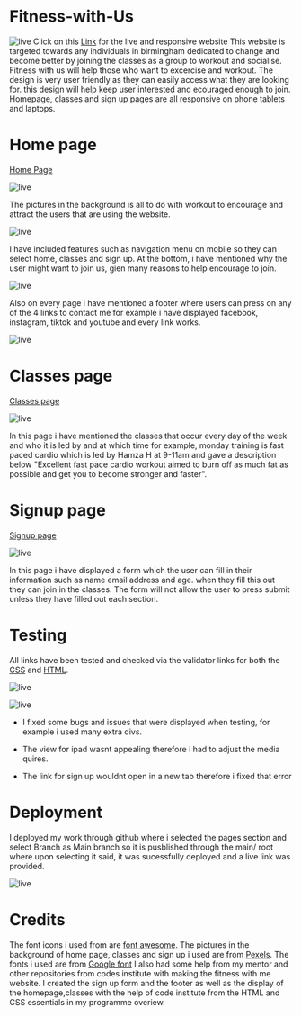 # Fitness-with-Us

![live](assets/css/images/live.png)
Click on this [Link](https://ui.dev/amiresponsive?url=https://ibraheemcodes.github.io/Fitness-with-Us/index.html) for the live and responsive website
This website is targeted towards any individuals in birmingham dedicated to change and become better by joining the classes as a group to workout and socialise. Fitness with us will help those who want to excercise and workout. 
The design is very user friendly as they can easily access what they are looking for.
this design will help keep user interested and ecouraged enough to join.
Homepage, classes and sign up pages are all responsive on phone tablets and laptops.

# Home page 
[Home Page](https://ibraheemcodes.github.io/Fitness-with-Us/index.html)

![live](assets/css/images/frontpage.png)

The pictures in the background is all to do with workout to encourage and attract the users that are using the website. 

![live](assets/css/images/tab.png)


I have included features such as navigation menu on mobile so they can select home, classes and sign up.
At the bottom, i have mentioned why the user might want to join us, gien many reasons to help encourage to join.

![live](assets/css/images/front2.png)

Also on every page i have mentioned a footer where users can press on any of the 4 links to contact me for example i have displayed facebook, instagram, tiktok and youtube and every link works.

![live](assets/css/images/btab.png)

# Classes page
[Classes page](https://ibraheemcodes.github.io/Fitness-with-Us/classes.html)

![live](assets/css/images/classes.png)

In this page i have mentioned the classes that occur every day of the week and who it is led by and at which time for example, monday training is fast paced cardio which is led by Hamza H at 9-11am and gave a description below "Excellent fast pace cardio workout aimed to burn off as much fat as possible and get you to become stronger and faster".

# Signup page
[Signup page](https://ibraheemcodes.github.io/Fitness-with-Us/signup.html)

![live](assets/css/images/signup.png)

In this page i have displayed a form which the user can fill in their information such as name email address and age. when they fill this out they can join in the classes. The form will not allow the user to press submit unless they have filled out each section.

# Testing
All links have been tested and checked via the validator links for both the [CSS](https://jigsaw.w3.org/css-validator/validator
) and [HTML](https://validator.w3.org/nu/#textarea
).

![live](assets/css/images/css.png)

![live](assets/css/images/html.png)


- I fixed some bugs and issues that were displayed when testing, for example i used many extra divs.

- The view for ipad wasnt appealing therefore i had to adjust the media quires.

- The link for sign up wouldnt open in a new tab therefore i fixed that error

# Deployment
I deployed my work through github where i selected the pages section and select Branch as Main branch so it is pusblished through the main/ root where upon selecting it said, it was sucessfully deployed and a live link was provided.


![live](assets/css/images/github.png)


# Credits
The font icons i used from are [font awesome](https://fontawesome.com/v4/icons/).
The pictures in the background of home page, classes and sign up i used are from [Pexels](https://www.pexels.com/).
The fonts i used are from [Google font](https://fonts.google.com/)
I also had some help from my mentor and other repositories from codes institute with making the fitness with me website.
I created the sign up form and the footer as well as the display of the homepage,classes with the help of code institute from the HTML and CSS essentials in my programme overiew.
